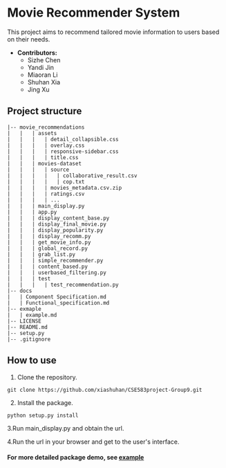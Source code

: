 # Movie Recommender System

This project aims to recommend tailored movie information to users based on their needs.

- **Contributors:** 
  - Sizhe Chen
  - Yandi Jin
  - Miaoran Li
  - Shuhan Xia
  - Jing Xu

## Project structure
```
|-- movie_recommendations
|   |   | assets
|   |   |   | detail_collapsible.css
|   |   |   | overlay.css
|   |   |   | responsive-sidebar.css
|   |   |   | title.css
|   |   | movies-dataset
|   |   |   | source
|   |   |   |   | collaborative_result.csv
|   |   |   |   | cop.txt
|   |   |   | movies_metadata.csv.zip
|   |   |   | ratings.csv
|   |   |   | ...
|   |   | main_display.py
|   |   | app.py
|   |   | display_content_base.py
|   |   | display_final_movie.py
|   |   | display_popularity.py
|   |   | display_recomm.py
|   |   | get_movie_info.py
|   |   | global_record.py
|   |   | grab_list.py
|   |   | simple_recommender.py
|   |   | content_based.py
|   |   | userbased_filtering.py
|   |   | test
|   |   |   | test_recommendation.py
|-- docs
|   | Component Specification.md
|   | Functional_specification.md
|-- exmaple
|   | example.md
|-- LICENSE
|-- README.md
|-- setup.py
|-- .gitignore
```

## How to use
1. Clone the repository.

```git clone https://github.com/xiashuhan/CSE583project-Group9.git```

2. Install the package.

```python setup.py install```

  3.Run main_display.py and obtain the url.

  4.Run the url in your browser and get to the user's interface.

#### For more detailed package demo, see [example](https://github.com/xiashuhan/CSE583project-Group9/tree/master/example)

